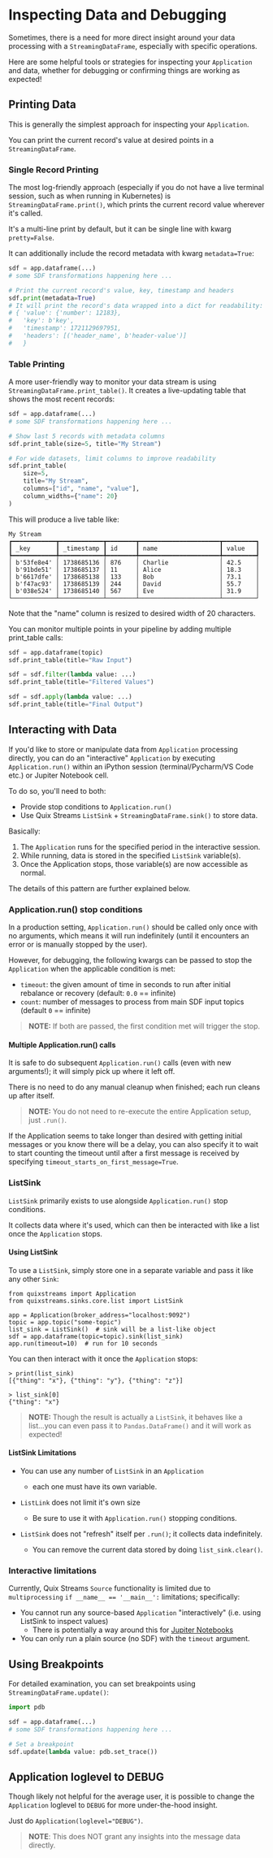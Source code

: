 # Inspecting Data and Debugging

Sometimes, there is a need for more direct insight around your data processing with
a `StreamingDataFrame`, especially with specific operations.

Here are some helpful tools or strategies for inspecting your `Application` and data, 
whether for debugging or confirming things are working as expected!

## Printing Data

This is generally the simplest approach for inspecting your `Application`.

You can print the current record's value at desired points in a `StreamingDataFrame`.

### Single Record Printing

The most log-friendly approach (especially if you do not have a live terminal 
session, such as when running in Kubernetes) is `StreamingDataFrame.print()`,
which prints the current record value wherever it's called.

It's a multi-line print by default, but it can be single line with kwarg `pretty=False`.

It can additionally include the record metadata with kwarg `metadata=True`:

```python
sdf = app.dataframe(...)
# some SDF transformations happening here ...

# Print the current record's value, key, timestamp and headers
sdf.print(metadata=True)
# It will print the record's data wrapped into a dict for readability:
# { 'value': {'number': 12183},
#   'key': b'key',
#   'timestamp': 1721129697951,
#   'headers': [('header_name', b'header-value')]
#   }
```


### Table Printing

A more user-friendly way to monitor your data stream is using `StreamingDataFrame.print_table()`.
It creates a live-updating table that shows the most recent records:

```python
sdf = app.dataframe(...)
# some SDF transformations happening here ...

# Show last 5 records with metadata columns
sdf.print_table(size=5, title="My Stream")

# For wide datasets, limit columns to improve readability
sdf.print_table(
    size=5,
    title="My Stream",
    columns=["id", "name", "value"],
    column_widths={"name": 20}
)
```

This will produce a live table like:

```
My Stream
┏━━━━━━━━━━━━┳━━━━━━━━━━━━┳━━━━━━━━┳━━━━━━━━━━━━━━━━━━━━━━┳━━━━━━━━━┓
┃ _key       ┃ _timestamp ┃ id     ┃ name                 ┃ value   ┃
┡━━━━━━━━━━━━╇━━━━━━━━━━━━╇━━━━━━━━╇━━━━━━━━━━━━━━━━━━━━━━╇━━━━━━━━━┩
│ b'53fe8e4' │ 1738685136 │ 876    │ Charlie              │ 42.5    │
│ b'91bde51' │ 1738685137 │ 11     │ Alice                │ 18.3    │
│ b'6617dfe' │ 1738685138 │ 133    │ Bob                  │ 73.1    │
│ b'f47ac93' │ 1738685139 │ 244    │ David                │ 55.7    │
│ b'038e524' │ 1738685140 │ 567    │ Eve                  │ 31.9    │
└────────────┴────────────┴────────┴──────────────────────┴─────────┘
```

Note that the "name" column is resized to desired width of 20 characters.

You can monitor multiple points in your pipeline by adding multiple print_table calls:

```python
sdf = app.dataframe(topic)
sdf.print_table(title="Raw Input")

sdf = sdf.filter(lambda value: ...)
sdf.print_table(title="Filtered Values")

sdf = sdf.apply(lambda value: ...)
sdf.print_table(title="Final Output")
```

## Interacting with Data

If you'd like to store or manipulate data from `Application` processing directly, you can 
do an "interactive" `Application` by executing `Application.run()` within an 
iPython session (terminal/Pycharm/VS Code etc.) or Jupiter Notebook cell.

To do so, you'll need to both:

- Provide stop conditions to `Application.run()`
- Use Quix Streams `ListSink` + `StreamingDataFrame.sink()` to store data.

Basically:

1. The `Application` runs for the specified period in the interactive session.
2. While running, data is stored in the specified `ListSink` variable(s). 
3. Once the Application stops, those variable(s) are now accessible as normal.

The details of this pattern are further explained below.

### Application.run() stop conditions

In a production setting, `Application.run()` should be called only once with no
arguments, which means it will run indefinitely (until it encounters an error or 
is manually stopped by the user).

However, for debugging, the following kwargs can be passed to stop the `Application` 
when the applicable condition is met:

- `timeout`: the given amount of time in seconds to run after initial rebalance or recovery (default: `0.0` == infinite)
- `count`: number of messages to process from main SDF input topics (default `0` == infinite)

> **NOTE:** If both are passed, the first condition met will trigger the stop.

#### Multiple Application.run() calls

It is safe to do subsequent `Application.run()` calls (even with
new arguments!); it will simply pick up where it left off. 

There is no need to do any manual cleanup when finished; each run cleans up after itself.

> **NOTE:** You do not need to re-execute the entire Application setup, just `.run()`.

If the Application seems to take longer than desired with getting initial messages or 
you know there will be a delay, you can also specify it to wait to start counting the 
timeout until after a first message is received by specifying 
`timeout_starts_on_first_message=True`.

### ListSink

`ListSink` primarily exists to use alongside `Application.run()` stop conditions.

It collects data where it's used, which can then be interacted with like
a list once the `Application` stops.

#### Using ListSink

To use a `ListSink`, simply store one in a separate variable and pass it
like any other `Sink`:

```
from quixstreams import Application
from quixstreams.sinks.core.list import ListSink

app = Application(broker_address="localhost:9092")
topic = app.topic("some-topic")
list_sink = ListSink()  # sink will be a list-like object
sdf = app.dataframe(topic=topic).sink(list_sink)
app.run(timeout=10)  # run for 10 seconds
```

You can then interact with it once the `Application` stops:

```shell
> print(list_sink) 
[{"thing": "x"}, {"thing": "y"}, {"thing": "z"}]

> list_sink[0]
{"thing": "x"}
```

> **NOTE:** Though the result is actually a `ListSink`, it behaves like a list...you can even pass it 
to `Pandas.DataFrame()` and it will work as expected!


#### ListSink Limitations

- You can use any number of `ListSink` in an `Application`
  - each one must have its own variable.

- `ListLink` does not limit it's own size 
  - Be sure to use it with `Application.run()` stopping conditions.

- `ListSink` does not "refresh" itself per `.run()`; it collects data indefinitely. 
  - You can remove the current data stored by doing `list_sink.clear()`.

### Interactive limitations

Currently, Quix Streams `Source` functionality is limited due 
to `multiprocessing` `if __name__ == '__main__':` limitations; specifically:

- You cannot run any source-based `Application` "interactively" 
(i.e. using ListSink to inspect values)
  - There is potentially a way around this for [Jupiter Notebooks](connectors/sources/custom-sources.md#custom-sources-and-jupyter-notebook)
- You can only run a plain source (no SDF) with the `timeout` argument.

## Using Breakpoints

For detailed examination, you can set breakpoints using `StreamingDataFrame.update()`:

```python
import pdb

sdf = app.dataframe(...)
# some SDF transformations happening here ...  

# Set a breakpoint
sdf.update(lambda value: pdb.set_trace())
```

## Application loglevel to DEBUG

Though likely not helpful for the average user, it is possible to change the
`Application` loglevel to `DEBUG` for more under-the-hood insight.

Just do `Application(loglevel="DEBUG")`.

> **NOTE**: This does NOT grant any insights into the message data directly.
